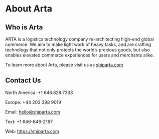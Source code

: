 # About Arta

## Who is Arta

ARTA is a logistics technology company re-architecting high-end global commerce. We aim to make light work of heavy tasks, and are crafting technology that not only protects the world’s precious goods, but also enables elevated commerce experiences for users and merchants alike.

To learn more about Arta, please visit us as [shiparta.com](https://shiparta.com)

## Contact Us
North America: +1 646.828.7333

Europe: +44 203 398 9019

Email: hello@shiparta.com

Text: +1 646-846-2187

Web: https://shiparta.com